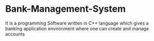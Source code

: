 # Bank-Management-System
It is a programming Software written in C++ language which gives a banking application environment where one can create and manage accounts
